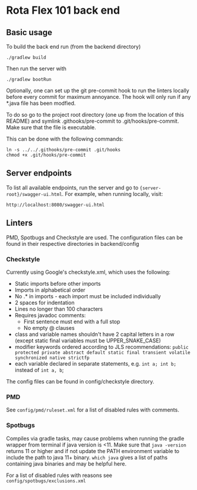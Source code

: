 # Rota Flex 101 back end

## Basic usage

To build the back end run (from the backend directory)
```
./gradlew build
```

Then run the server with
```
./gradlew bootRun
```

Optionally, one can set up the git pre-commit hook to run the linters locally before every commit
for maximum annoyance. The hook will only run if any *.java file has been modfied.

To do so go to the project root directory (one up from the location of this README) and symlink
 .githooks/pre-commit to .git/hooks/pre-commit.
 Make sure that the file is executable.
 
 This can be done with the following commands:
```
ln -s ../../.githooks/pre-commit .git/hooks
chmod +x .git/hooks/pre-commit
```

## Server endpoints

To list all available endpoints, run the server and go to `{server-root}/swagger-ui.html`.
For example, when running locally, visit:
```
http://localhost:8080/swagger-ui.html
```

## Linters

PMD, Spotbugs and Checkstyle are used. 
The configuration files can be found in their respective directories
in backend/config

### Checkstyle

Currently using Google's checkstyle.xml, which uses the following:

- Static imports before other imports
- Imports in alphabetical order
- No .* in imports - each import must be included individually
- 2 spaces for indentation
- Lines no longer than 100 characters
- Requires javadoc comments:
     - First sentence must end with a full stop
     - No empty @ clauses
- class and variable names shouldn't have 2 capital letters in a row (except static final
 variables must be UPPER_SNAKE_CASE)
- modifier keywords ordered according to JLS recommendations: `public protected private abstract default static final transient volatile synchronized native strictfp`
- each variable declared in separate statements, e.g. `int a; int b;` instead of `int a, b`;

The config files can be found in config/checkstyle directory.

### PMD

See `config/pmd/ruleset.xml` for a list of disabled rules with comments.

### Spotbugs

Compiles via gradle tasks, may cause problems when running the gradle wrapper from terminal if java version is <11. 
Make sure that `java -version` returns 11 or higher and if not update the PATH environment variable to include the path to java 11+ binary. `which java` gives a list of paths containing java binaries and may be helpful here.

For a list of disabled rules with reasons see `config/spotbugs/exclusions.xml`

